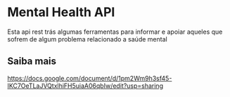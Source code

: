 # Mental Health API
Esta api rest trás algumas ferramentas para informar e apoiar aqueles que sofrem de algum problema relacionado a saúde mental
## Saiba mais 
https://docs.google.com/document/d/1pm2Wm9h3sf45-IKC7OeTLaJVQtxlhiFH5uiaA06qbIw/edit?usp=sharing
